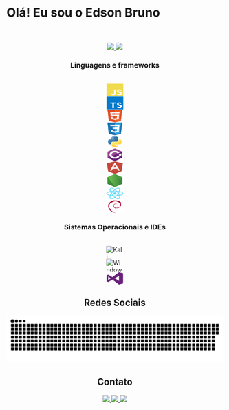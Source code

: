 <h1>Olá! Eu sou o Edson Bruno</h1>
  
    
<br>
<br>
<div align="center">
  <a href="https://github.com/sucloudflare">
    <img height="180em" src="https://github-readme-stats.vercel.app/api?username=sucloudflare&show_icons=true&theme=dracula&include_all_commits=true&count_private=true"/>
    <img height="180em" src="https://github-readme-stats.vercel.app/api/top-langs/?username=sucloudflare&layout=compact&langs_count=16&theme=dracula"/>
  </a>
</div>

<h3 align="center">Linguagens e frameworks</h3>

<div style="display: flex; flex-direction: column; align-items: center"><br>
  <img align="center" alt="JavaScript" height="30" width="40" src="https://raw.githubusercontent.com/devicons/devicon/master/icons/javascript/javascript-plain.svg">
  <img align="center" alt="TypeScript" height="30" width="40" src="https://raw.githubusercontent.com/devicons/devicon/master/icons/typescript/typescript-plain.svg">
  <img align="center" alt="HTML" height="30" width="40" src="https://raw.githubusercontent.com/devicons/devicon/master/icons/html5/html5-original.svg">
  <img align="center" alt="CSS" height="30" width="40" src="https://raw.githubusercontent.com/devicons/devicon/master/icons/css3/css3-original.svg">
  <img align="center" alt="Python" height="30" width="40" src="https://raw.githubusercontent.com/devicons/devicon/master/icons/python/python-original.svg">
  <img align="center" alt="C#" height="30" width="40" src="https://raw.githubusercontent.com/devicons/devicon/master/icons/csharp/csharp-original.svg">
  <img align="center" alt="Angular" height="30" width="40" src="https://raw.githubusercontent.com/devicons/devicon/master/icons/angularjs/angularjs-plain.svg">
  <img align="center" alt="Node.js" height="30" width="40" src="https://raw.githubusercontent.com/devicons/devicon/master/icons/nodejs/nodejs-original.svg">
  <img align="center" alt="React" height="30" width="40" src="https://raw.githubusercontent.com/devicons/devicon/master/icons/react/react-original.svg">
  <img align="center" alt="Debian" height="30" width="40" src="https://raw.githubusercontent.com/devicons/devicon/master/icons/debian/debian-original.svg">
</div>

<h3 align="center">Sistemas Operacionais e IDEs</h3>

<div style="display: flex; flex-direction: column; align-items: center"><br>
  <img align="center" alt="Kali Linux" height="30" width="40" src="https://raw.githubusercontent.com/devicons/devicon/master/icons/kali/kali-original.svg">
  <img align="center" alt="Windows" height="30" width="40" src="https://raw.githubusercontent.com/devicons/devicon/master/icons/windows/windows-original.svg">
  <img align="center" alt="VSCode" height="30" width="40" src="https://raw.githubusercontent.com/devicons/devicon/master/icons/visualstudio/visualstudio-plain.svg">
</div>

<h2 align="center">Redes Sociais</h2>

<div align="center">
  <picture>
    <source media="(prefers-color-scheme: dark)" srcset="https://raw.githubusercontent.com/GabrielFelipeS/GabrielFelipeS/output/github-contribution-grid-snake-dark.svg">
    <source media="(prefers-color-scheme: light)" srcset="https://raw.githubusercontent.com/sucloudflare/sucloudflare/output/github-contribution-grid-snake.svg">
    <img alt="github contribution grid snake animation" src="https://raw.githubusercontent.com/sucloudflare/sucloudflare/output/github-contribution-grid-snake.svg">
  </picture>
</div>

<div align="center"> 
  <h2>Contato</h2>
  <a href="https://instagram.com/rat_cloud6" target="_blank">
    <img src="https://img.shields.io/badge/-Instagram-%23E4405F?style=for-the-badge&logo=instagram&logoColor=white" target="_blank">
  </a>
  <a href="mailto:cloudflare.ddos21@gmail.com">
    <img src="https://img.shields.io/badge/-Gmail-%23333?style=for-the-badge&logo=gmail&logoColor=white" target="_blank">
  </a>
  <a href="https://www.linkedin.com/in/edson-bruno-dev" target="_blank">
    <img src="https://img.shields.io/badge/-LinkedIn-%230077B5?style=for-the-badge&logo=linkedin&logoColor=white" target="_blank">
  </a> 
</div>
